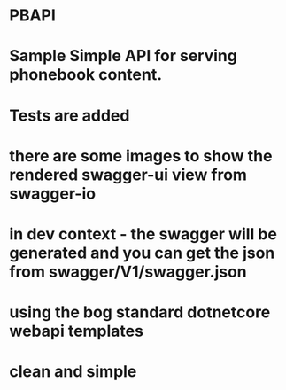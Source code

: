 # PBAPI

# Sample Simple API for serving phonebook content.
#
# Tests are added
#
# there are some images to show the rendered swagger-ui view from swagger-io
# in dev context - the swagger will be generated and you can get the json from swagger/V1/swagger.json
#
# using the bog standard dotnetcore webapi templates
# clean and simple
